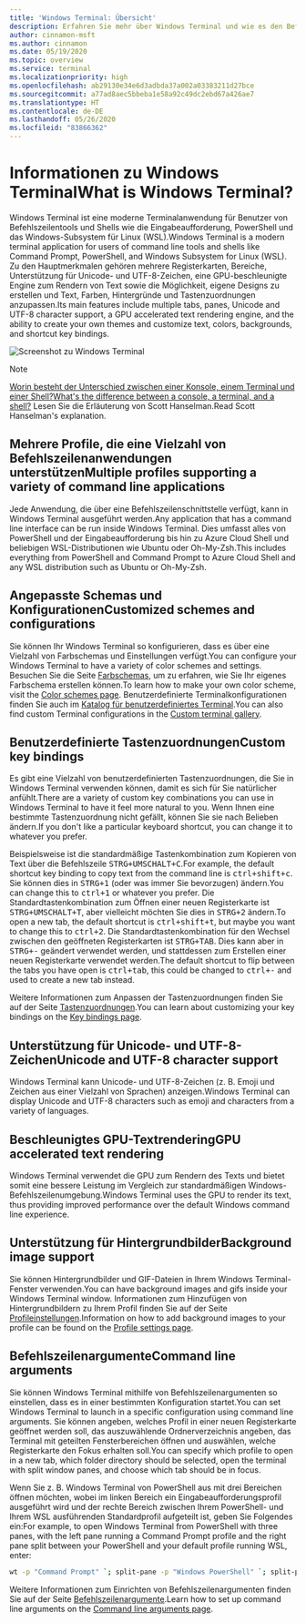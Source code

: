 ```yaml
---
title: 'Windows Terminal: Übersicht'
description: Erfahren Sie mehr über Windows Terminal und wie es den Befehlszeilenworkflow verbessern kann.
author: cinnamon-msft
ms.author: cinnamon
ms.date: 05/19/2020
ms.topic: overview
ms.service: terminal
ms.localizationpriority: high
ms.openlocfilehash: ab29130e34e6d3adbda37a002a03383211d27bce
ms.sourcegitcommit: a77ad8aec5bbeba1e58a92c49dc2ebd67a426ae7
ms.translationtype: HT
ms.contentlocale: de-DE
ms.lasthandoff: 05/26/2020
ms.locfileid: "83866362"
---
```

# <a name="what-is-windows-terminal"></a><span data-ttu-id="a0ea4-103">Informationen zu Windows Terminal</span><span class="sxs-lookup"><span data-stu-id="a0ea4-103">What is Windows Terminal?</span></span>

<span data-ttu-id="a0ea4-104">Windows Terminal ist eine moderne Terminalanwendung für Benutzer von Befehlszeilentools und Shells wie die Eingabeaufforderung, PowerShell und das Windows-Subsystem für Linux (WSL).</span><span class="sxs-lookup"><span data-stu-id="a0ea4-104">Windows Terminal is a modern terminal application for users of command line tools and shells like Command Prompt, PowerShell, and Windows Subsystem for Linux (WSL).</span></span> <span data-ttu-id="a0ea4-105">Zu den Hauptmerkmalen gehören mehrere Registerkarten, Bereiche, Unterstützung für Unicode- und UTF-8-Zeichen, eine GPU-beschleunigte Engine zum Rendern von Text sowie die Möglichkeit, eigene Designs zu erstellen und Text, Farben, Hintergründe und Tastenzuordnungen anzupassen.</span><span class="sxs-lookup"><span data-stu-id="a0ea4-105">Its main features include multiple tabs, panes, Unicode and UTF-8 character support, a GPU accelerated text rendering engine, and the ability to create your own themes and customize text, colors, backgrounds, and shortcut key bindings.</span></span>

![Screenshot zu Windows Terminal](./images/overview.png)

> [!NOTE]
> [<span data-ttu-id="a0ea4-107">Worin besteht der Unterschied zwischen einer Konsole, einem Terminal und einer Shell?</span><span class="sxs-lookup"><span data-stu-id="a0ea4-107">What's the difference between a console, a terminal, and a shell?</span></span>](https://www.hanselman.com/blog/WhatsTheDifferenceBetweenAConsoleATerminalAndAShell.aspx) <span data-ttu-id="a0ea4-108">Lesen Sie die Erläuterung von Scott Hanselman.</span><span class="sxs-lookup"><span data-stu-id="a0ea4-108">Read Scott Hanselman's explanation.</span></span>

## <a name="multiple-profiles-supporting-a-variety-of-command-line-applications"></a><span data-ttu-id="a0ea4-109">Mehrere Profile, die eine Vielzahl von Befehlszeilenanwendungen unterstützen</span><span class="sxs-lookup"><span data-stu-id="a0ea4-109">Multiple profiles supporting a variety of command line applications</span></span>

<span data-ttu-id="a0ea4-110">Jede Anwendung, die über eine Befehlszeilenschnittstelle verfügt, kann in Windows Terminal ausgeführt werden.</span><span class="sxs-lookup"><span data-stu-id="a0ea4-110">Any application that has a command line interface can be run inside Windows Terminal.</span></span> <span data-ttu-id="a0ea4-111">Dies umfasst alles von PowerShell und der Eingabeaufforderung bis hin zu Azure Cloud Shell und beliebigen WSL-Distributionen wie Ubuntu oder Oh-My-Zsh.</span><span class="sxs-lookup"><span data-stu-id="a0ea4-111">This includes everything from PowerShell and Command Prompt to Azure Cloud Shell and any WSL distribution such as Ubuntu or Oh-My-Zsh.</span></span>

## <a name="customized-schemes-and-configurations"></a><span data-ttu-id="a0ea4-112">Angepasste Schemas und Konfigurationen</span><span class="sxs-lookup"><span data-stu-id="a0ea4-112">Customized schemes and configurations</span></span>

<span data-ttu-id="a0ea4-113">Sie können Ihr Windows Terminal so konfigurieren, dass es über eine Vielzahl von Farbschemas und Einstellungen verfügt.</span><span class="sxs-lookup"><span data-stu-id="a0ea4-113">You can configure your Windows Terminal to have a variety of color schemes and settings.</span></span> <span data-ttu-id="a0ea4-114">Besuchen Sie die Seite [Farbschemas](./customize-settings/color-schemes.md), um zu erfahren, wie Sie Ihr eigenes Farbschema erstellen können.</span><span class="sxs-lookup"><span data-stu-id="a0ea4-114">To learn how to make your own color scheme, visit the [Color schemes page](./customize-settings/color-schemes.md).</span></span> <span data-ttu-id="a0ea4-115">Benutzerdefinierte Terminalkonfigurationen finden Sie auch im [Katalog für benutzerdefiniertes Terminal](./custom-terminal-gallery/powerline-in-powershell.md).</span><span class="sxs-lookup"><span data-stu-id="a0ea4-115">You can also find custom Terminal configurations in the [Custom terminal gallery](./custom-terminal-gallery/powerline-in-powershell.md).</span></span>

## <a name="custom-key-bindings"></a><span data-ttu-id="a0ea4-116">Benutzerdefinierte Tastenzuordnungen</span><span class="sxs-lookup"><span data-stu-id="a0ea4-116">Custom key bindings</span></span>

<span data-ttu-id="a0ea4-117">Es gibt eine Vielzahl von benutzerdefinierten Tastenzuordnungen, die Sie in Windows Terminal verwenden können, damit es sich für Sie natürlicher anfühlt.</span><span class="sxs-lookup"><span data-stu-id="a0ea4-117">There are a variety of custom key combinations you can use in Windows Terminal to have it feel more natural to you.</span></span> <span data-ttu-id="a0ea4-118">Wenn Ihnen eine bestimmte Tastenzuordnung nicht gefällt, können Sie sie nach Belieben ändern.</span><span class="sxs-lookup"><span data-stu-id="a0ea4-118">If you don't like a particular keyboard shortcut, you can change it to whatever you prefer.</span></span>

<span data-ttu-id="a0ea4-119">Beispielsweise ist die standardmäßige Tastenkombination zum Kopieren von Text über die Befehlszeile <kbd>STRG+UMSCHALT+C</kbd>.</span><span class="sxs-lookup"><span data-stu-id="a0ea4-119">For example, the default shortcut key binding to copy text from the command line is <kbd>ctrl+shift+c</kbd>.</span></span> <span data-ttu-id="a0ea4-120">Sie können dies in <kbd>STRG+1</kbd> (oder was immer Sie bevorzugen) ändern.</span><span class="sxs-lookup"><span data-stu-id="a0ea4-120">You can change this to <kbd>ctrl+1</kbd> or whatever you prefer.</span></span> <span data-ttu-id="a0ea4-121">Die Standardtastenkombination zum Öffnen einer neuen Registerkarte ist <kbd>STRG+UMSCHALT+T</kbd>, aber vielleicht möchten Sie dies in <kbd>STRG+2</kbd> ändern.</span><span class="sxs-lookup"><span data-stu-id="a0ea4-121">To open a new tab, the default shortcut is <kbd>ctrl+shift+t</kbd>, but maybe you want to change this to <kbd>ctrl+2</kbd>.</span></span> <span data-ttu-id="a0ea4-122">Die Standardtastenkombination für den Wechsel zwischen den geöffneten Registerkarten ist <kbd>STRG+TAB</kbd>. Dies kann aber in <kbd>STRG+-</kbd> geändert verwendet werden, und stattdessen zum Erstellen einer neuen Registerkarte verwendet werden.</span><span class="sxs-lookup"><span data-stu-id="a0ea4-122">The default shortcut to flip between the tabs you have open is <kbd>ctrl+tab</kbd>, this could be changed to <kbd>ctrl+-</kbd> and used to create a new tab instead.</span></span>

<span data-ttu-id="a0ea4-123">Weitere Informationen zum Anpassen der Tastenzuordnungen finden Sie auf der Seite [Tastenzuordnungen](./customize-settings/key-bindings.md).</span><span class="sxs-lookup"><span data-stu-id="a0ea4-123">You can learn about customizing your key bindings on the [Key bindings page](./customize-settings/key-bindings.md).</span></span>

## <a name="unicode-and-utf-8-character-support"></a><span data-ttu-id="a0ea4-124">Unterstützung für Unicode- und UTF-8-Zeichen</span><span class="sxs-lookup"><span data-stu-id="a0ea4-124">Unicode and UTF-8 character support</span></span>

<span data-ttu-id="a0ea4-125">Windows Terminal kann Unicode- und UTF-8-Zeichen (z. B. Emoji und Zeichen aus einer Vielzahl von Sprachen) anzeigen.</span><span class="sxs-lookup"><span data-stu-id="a0ea4-125">Windows Terminal can display Unicode and UTF-8 characters such as emoji and characters from a variety of languages.</span></span>

## <a name="gpu-accelerated-text-rendering"></a><span data-ttu-id="a0ea4-126">Beschleunigtes GPU-Textrendering</span><span class="sxs-lookup"><span data-stu-id="a0ea4-126">GPU accelerated text rendering</span></span>

<span data-ttu-id="a0ea4-127">Windows Terminal verwendet die GPU zum Rendern des Texts und bietet somit eine bessere Leistung im Vergleich zur standardmäßigen Windows-Befehlszeilenumgebung.</span><span class="sxs-lookup"><span data-stu-id="a0ea4-127">Windows Terminal uses the GPU to render its text, thus providing improved performance over the default Windows command line experience.</span></span>

## <a name="background-image-support"></a><span data-ttu-id="a0ea4-128">Unterstützung für Hintergrundbilder</span><span class="sxs-lookup"><span data-stu-id="a0ea4-128">Background image support</span></span>

<span data-ttu-id="a0ea4-129">Sie können Hintergrundbilder und GIF-Dateien in Ihrem Windows Terminal-Fenster verwenden.</span><span class="sxs-lookup"><span data-stu-id="a0ea4-129">You can have background images and gifs inside your Windows Terminal window.</span></span> <span data-ttu-id="a0ea4-130">Informationen zum Hinzufügen von Hintergrundbildern zu Ihrem Profil finden Sie auf der Seite [Profileinstellungen](./customize-settings/profile-settings.md#background-image-settings).</span><span class="sxs-lookup"><span data-stu-id="a0ea4-130">Information on how to add background images to your profile can be found on the [Profile settings page](./customize-settings/profile-settings.md#background-image-settings).</span></span>

## <a name="command-line-arguments"></a><span data-ttu-id="a0ea4-131">Befehlszeilenargumente</span><span class="sxs-lookup"><span data-stu-id="a0ea4-131">Command line arguments</span></span>

<span data-ttu-id="a0ea4-132">Sie können Windows Terminal mithilfe von Befehlszeilenargumenten so einstellen, dass es in einer bestimmten Konfiguration startet.</span><span class="sxs-lookup"><span data-stu-id="a0ea4-132">You can set Windows Terminal to launch in a specific configuration using command line arguments.</span></span> <span data-ttu-id="a0ea4-133">Sie können angeben, welches Profil in einer neuen Registerkarte geöffnet werden soll, das auszuwählende Ordnerverzeichnis angeben, das Terminal mit geteilten Fensterbereichen öffnen und auswählen, welche Registerkarte den Fokus erhalten soll.</span><span class="sxs-lookup"><span data-stu-id="a0ea4-133">You can specify which profile to open in a new tab, which folder directory should be selected, open the terminal with split window panes, and choose which tab should be in focus.</span></span>

<span data-ttu-id="a0ea4-134">Wenn Sie z. B. Windows Terminal von PowerShell aus mit drei Bereichen öffnen möchten, wobei im linken Bereich ein Eingabeaufforderungsprofil ausgeführt wird und der rechte Bereich zwischen Ihrem PowerShell- und Ihrem WSL ausführenden Standardprofil aufgeteilt ist, geben Sie Folgendes ein:</span><span class="sxs-lookup"><span data-stu-id="a0ea4-134">For example, to open Windows Terminal from PowerShell with three panes, with the left pane running a Command Prompt profile and the right pane split between your PowerShell and your default profile running WSL, enter:</span></span>

```bash
wt -p "Command Prompt" `; split-pane -p "Windows PowerShell" `; split-pane -H wsl.exe
```

<span data-ttu-id="a0ea4-135">Weitere Informationen zum Einrichten von Befehlszeilenargumenten finden Sie auf der Seite [Befehlszeilenargumente](./command-line-arguments.md).</span><span class="sxs-lookup"><span data-stu-id="a0ea4-135">Learn how to set up command line arguments on the [Command line arguments page](./command-line-arguments.md).</span></span>

